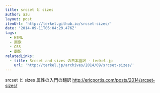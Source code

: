 ```yaml
---
title: srcset と sizes
author: azu
layout: post
itemUrl: 'http://terkel.github.io/srcset-sizes/'
date: '2014-09-11T05:04:29.476Z'
tags:
  - HTML
  - 画像
  - CSS
  - 翻訳
relatedLinks:
  - title: Srcset and sizes の日本語訳 · terkel.jp
    url: 'http://terkel.jp/archives/2014/09/srcset-sizes/'
---
```

srcset と sizes 属性の入門の翻訳
http://ericportis.com/posts/2014/srcset-sizes/
